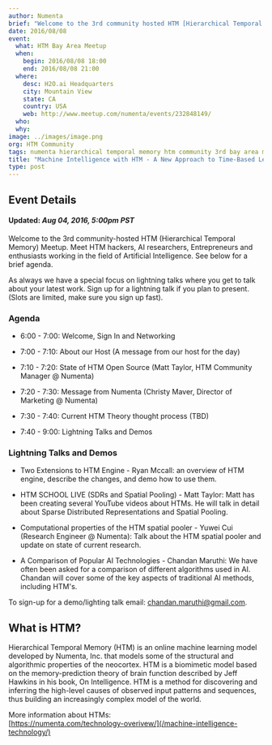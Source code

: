 ```yaml
---
author: Numenta
brief: "Welcome to the 3rd community hosted HTM [Hierarchical Temporal Memory] Meetup. Meet HTM hackers, AI researchers, Entrepreneurs and enthusiasts working in the field of Artificial Intelligence. Read more for a brief agenda."
date: 2016/08/08
event:
  what: HTM Bay Area Meetup
  when:
    begin: 2016/08/08 18:00
    end: 2016/08/08 21:00
  where:
    desc: H2O.ai Headquarters
    city: Mountain View
    state: CA
    country: USA
    web: http://www.meetup.com/numenta/events/232848149/
  who:
  why:
image: ../images/image.png
org: HTM Community
tags: numenta hierarchical temporal memory htm community 3rd bay area meetup palo alto machine intelligence neuroscience biological
title: "Machine Intelligence with HTM - A New Approach to Time-Based Learning"
type: post
---
```


## Event Details

#### **Updated:** *Aug 04, 2016, 5:00pm PST*

Welcome to the 3rd community-hosted HTM (Hierarchical Temporal Memory) Meetup.
Meet HTM hackers, AI researchers, Entrepreneurs and enthusiasts working in the
field of Artificial Intelligence. See below for a brief agenda.

As always we have a special focus on lightning talks where you get to talk about
your latest work. Sign up for a lightning talk if you plan to present. (Slots
are limited, make sure you sign up fast).


### Agenda

* 6:00 - 7:00: Welcome, Sign In and Networking

* 7:00 - 7:10: About our Host (A message from our host for the day)

* 7:10 - 7:20: State of HTM Open Source
  (Matt Taylor, HTM Community Manager @ Numenta)

* 7:20 - 7:30: Message from Numenta
  (Christy Maver, Director of Marketing @ Numenta)

* 7:30 - 7:40: Current HTM Theory thought process (TBD)

* 7:40 - 9:00: Lightning Talks and Demos


### Lightning Talks and Demos

* Two Extensions to HTM Engine - Ryan Mccall: an overview of HTM engine,
  describe the changes, and demo how to use them.

* HTM SCHOOL LIVE (SDRs and Spatial Pooling) - Matt Taylor: Matt has been
  creating several YouTube videos about HTMs. He will talk in detail about
  Sparse Distributed Representations and Spatial Pooling.

* Computational properties of the HTM spatial pooler - Yuwei Cui (Research
  Engineer @ Numenta): Talk about the HTM spatial pooler and update on state
  of current research.

* A Comparison of Popular AI Technologies - Chandan Maruthi: We have often been
  asked for a comparison of different algorithms used in AI. Chandan will cover
  some of the key aspects of traditional AI methods, including HTM's.

To sign-up for a demo/lighting talk email:
  [chandan.maruthi@gmail.com](mailto:chandan.maruthi@gmail.com).


## What is HTM?

Hierarchical Temporal Memory (HTM) is an online machine learning model developed
by Numenta, Inc. that models some of the structural and algorithmic properties
of the neocortex. HTM is a biomimetic model based on the memory-prediction
theory of brain function described by Jeff Hawkins in his book, On Intelligence.
HTM is a method for discovering and inferring the high-level causes of observed
input patterns and sequences, thus building an increasingly complex model of the
world.

More information about HTMs: <br />
[https://numenta.com/technology-overivew/](/machine-intelligence-technology/)
